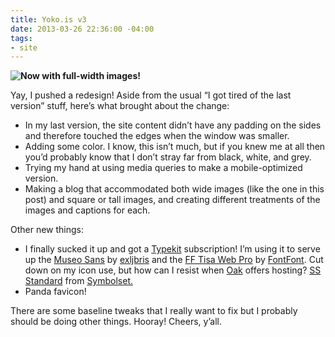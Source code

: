 ```yaml
---
title: Yoko.is v3
date: 2013-03-26 22:36:00 -04:00
tags:
- site
---
```


**![Now with full-width images!](https://dl.dropbox.com/u/28312/Yoko.is%20Assets/Images/2013-0326-new-site.png)**

Yay, I pushed a redesign! Aside from the usual “I got tired of the last version” stuff, here’s what brought about the change:

* In my last version, the site content didn’t have any padding on the sides and therefore touched the edges when the window was smaller.
* Adding some color. I know, this isn’t much, but if you knew me at all then you’d probably know that I don’t stray far from black, white, and grey.
* Trying my hand at using media queries to make a mobile-optimized version.
* Making a blog that accommodated both wide images (like the one in this post) and square or tall images, and creating different treatments of the images and captions for each.

Other new things:

* I finally sucked it up and got a [Typekit](http://typekit.com) subscription! I’m using it to serve up the [Museo Sans](http://www.exljbris.com/museosans.html) by [exljbris](http://exljbris.com) and the [FF Tisa Web Pro](http://www.fontshop.com/fonts/downloads/fontfont/ff_tisa_web_pro/) by [FontFont](http://fontfont.com). Cut down on my icon use, but how can I resist when [Oak](http://oak.is) offers hosting? [SS Standard](http://symbolset.com/sets/standard) from [Symbolset.](http://symbolset.com)
* Panda favicon!

There are some baseline tweaks that I really want to fix but I probably should be doing other things. Hooray! Cheers, y’all.
